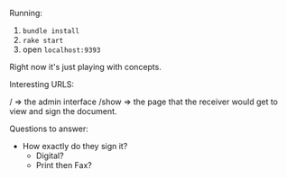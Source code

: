 Running:

1. `bundle install`
2. `rake start`
3. open `localhost:9393`


Right now it's just playing with concepts.

Interesting URLS:

/     => the admin interface
/show => the page that the receiver would get to view and sign the document.

Questions to answer:

- How exactly do they sign it?
  - Digital?
  - Print then Fax?
